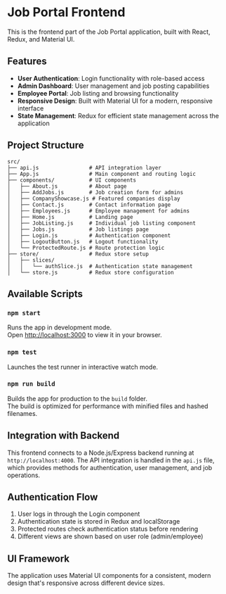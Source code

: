 # Job Portal Frontend

This is the frontend part of the Job Portal application, built with React, Redux, and Material UI.

## Features

- **User Authentication**: Login functionality with role-based access
- **Admin Dashboard**: User management and job posting capabilities
- **Employee Portal**: Job listing and browsing functionality
- **Responsive Design**: Built with Material UI for a modern, responsive interface
- **State Management**: Redux for efficient state management across the application

## Project Structure

```
src/
├── api.js                # API integration layer
├── App.js                # Main component and routing logic
├── components/           # UI components
│   ├── About.js          # About page
│   ├── AddJobs.js        # Job creation form for admins
│   ├── CompanyShowcase.js # Featured companies display
│   ├── Contact.js        # Contact information page
│   ├── Employees.js      # Employee management for admins
│   ├── Home.js           # Landing page
│   ├── JobListing.js     # Individual job listing component
│   ├── Jobs.js           # Job listings page
│   ├── Login.js          # Authentication component
│   ├── LogoutButton.js   # Logout functionality
│   └── ProtectedRoute.js # Route protection logic
├── store/                # Redux store setup
│   ├── slices/           
│   │   └── authSlice.js  # Authentication state management
│   └── store.js          # Redux store configuration
```

## Available Scripts

### `npm start`

Runs the app in development mode.\
Open [http://localhost:3000](http://localhost:3000) to view it in your browser.

### `npm test`

Launches the test runner in interactive watch mode.

### `npm run build`

Builds the app for production to the `build` folder.\
The build is optimized for performance with minified files and hashed filenames.

## Integration with Backend

This frontend connects to a Node.js/Express backend running at `http://localhost:4000`. The API integration is handled in the `api.js` file, which provides methods for authentication, user management, and job operations.

## Authentication Flow

1. User logs in through the Login component
2. Authentication state is stored in Redux and localStorage
3. Protected routes check authentication status before rendering
4. Different views are shown based on user role (admin/employee)

## UI Framework

The application uses Material UI components for a consistent, modern design that's responsive across different device sizes.

